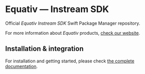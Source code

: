 # Equativ — Instream SDK

Official _Equativ Instream SDK_ Swift Package Manager repository.

For more information about _Equativ_ products, [check our website](https://equativ.com).

## Installation & integration

For installation and getting started, please check [the complete documentation](https://documentation.smartadserver.com/instreamSDK/).
